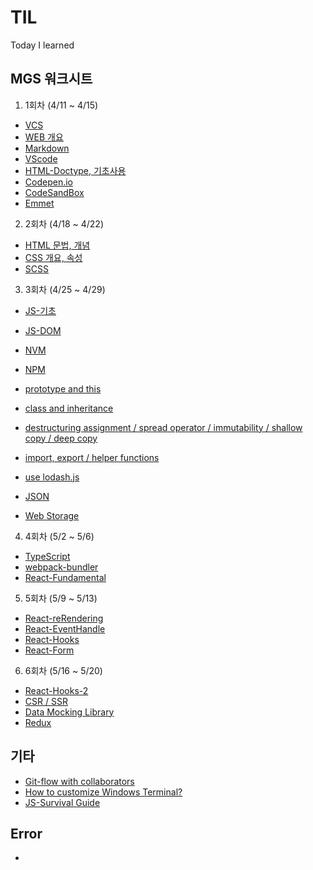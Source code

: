 # TIL

Today I learned

## MGS 워크시트

1. 1회차 (4/11 ~ 4/15)

- [VCS](https://github.com/youngcodej22/TIL/tree/main/posts/04_VCS)
- [WEB 개요](https://github.com/youngcodej22/TIL/blob/main/posts/01_HTML/01_web.md)
- [Markdown](https://www.markdownguide.org/cheat-sheet/)
- [VScode](https://github.com/youngcodej22/TIL/blob/main/posts/06_CODE_EDITOR/01_vscode.md)
- [HTML-Doctype, 기초사용](https://github.com/youngcodej22/TIL/blob/main/posts/01_HTML/02_html_basic.md)
- [Codepen.io](https://codepen.io/)
- [CodeSandBox](https://codesandbox.io/)
- [Emmet](https://emmet.io/)

2. 2회차 (4/18 ~ 4/22)

- [HTML 문법, 개념](https://github.com/youngcodej22/TIL/blob/main/posts/01_HTML/02_html_basic.md)
- [CSS 개요, 속성](https://github.com/youngcodej22/TIL/tree/main/posts/02_CSS_SCSS)
- [SCSS](https://github.com/youngcodej22/TIL/blob/main/posts/02_CSS_SCSS/06_scss_basic.md)

3. 3회차 (4/25 ~ 4/29)

- [JS-기초](https://github.com/youngcodej22/TIL/blob/main/posts/03_JS/01_js_basic.md)
- [JS-DOM](https://github.com/youngcodej22/TIL/blob/main/posts/03_JS/03_js_DOM.md)
- [NVM](https://github.com/youngcodej22/TIL/blob/main/posts/07_DEVELOPMENT_TOOLS/01_NVM.md)
- [NPM](https://github.com/youngcodej22/TIL/blob/main/posts/07_DEVELOPMENT_TOOLS/02_NPM.md)
- [prototype and this](https://github.com/youngcodej22/TIL/blob/main/posts/03_JS/04_js_prototype_this.md)
- [class and inheritance](https://github.com/youngcodej22/TIL/blob/main/posts/03_JS/05_js_class.md)

- [destructuring assignment / spread operator / immutability / shallow copy / deep copy](https://github.com/youngcodej22/TIL/blob/main/posts/03_JS/07_js_use_object_array.md)
- [import, export / helper functions](https://github.com/youngcodej22/TIL/blob/main/posts/03_JS/08_js_helper_functions.md)
- [use lodash.js](https://github.com/youngcodej22/TIL/blob/main/posts/03_JS/09_lib_lodash.md)
- [JSON](https://github.com/youngcodej22/TIL/blob/main/posts/03_JS/10_js_json.md)
- [Web Storage](https://github.com/youngcodej22/TIL/blob/main/posts/03_JS/11_storage.md)

4. 4회차 (5/2 ~ 5/6)

- [TypeScript](https://github.com/youngcodej22/TIL/blob/main/posts/08_TS/01_ts_basic.md)
- [webpack-bundler](https://github.com/youngcodej22/TIL/blob/main/posts/07_DEVELOPMENT_TOOLS/04_Webpack.md)
- [React-Fundamental](https://github.com/youngcodej22/TIL/blob/main/posts/10_JS_LIBS_FRAMEWORKS/01_react_fundamental.md)

5. 5회차 (5/9 ~ 5/13)

- [React-reRendering](https://github.com/youngcodej22/TIL/blob/main/posts/10_JS_LIBS_FRAMEWORKS/03_react_rendering.md)
- [React-EventHandle](https://github.com/youngcodej22/TIL/blob/main/posts/10_JS_LIBS_FRAMEWORKS/04_react_event.md)
- [React-Hooks](https://github.com/youngcodej22/TIL/blob/main/posts/10_JS_LIBS_FRAMEWORKS/05_react_hooks.md)
- [React-Form](https://github.com/youngcodej22/TIL/blob/main/posts/10_JS_LIBS_FRAMEWORKS/06_react_form.md)

6. 6회차 (5/16 ~ 5/20)

- [React-Hooks-2]()
- [CSR / SSR](https://github.com/youngcodej22/TIL/blob/main/posts/10_JS_LIBS_FRAMEWORKS/09_CSR_SSR.md)
- [Data Mocking Library](https://github.com/youngcodej22/TIL/blob/6a6e654d34bb7f22bec23bbffae6d9e0b5fa3ec1/posts/10_JS_LIBS_FRAMEWORKS/08_data_mocking.md)
- [Redux]()

## 기타

- [Git-flow with collaborators](https://github.com/youngcodej22/TIL/blob/main/posts/04_VCS/03_git_collaboration.md)
- [How to customize Windows Terminal?](https://github.com/youngcodej22/TIL/blob/main/posts/07_DEVELOPMENT_TOOLS/03_customize_windowsTerminal.md)
- [JS-Survival Guide](https://github.com/youngcodej22/TIL/blob/main/posts/03_JS/13_js_survival_guide.md)

## Error

- []()
